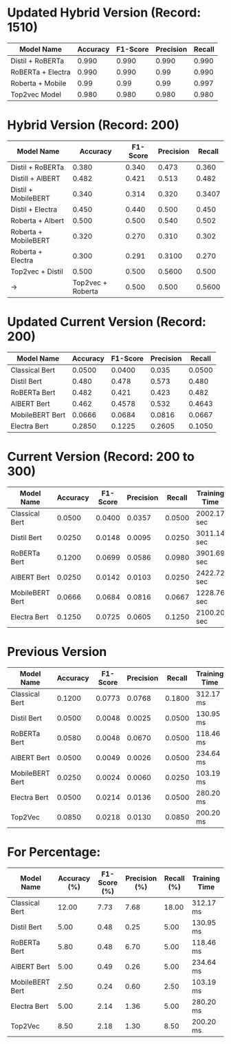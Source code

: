 # Updated Hybrid Version (Record: 1510)
| Model Name         | Accuracy | F1-Score | Precision | Recall |
|--------------------|----------|----------|-----------|--------|
| Distil + RoBERTa   | 0.990    | 0.990    | 0.990     | 0.990  |
| RoBERTa + Electra  | 0.990    | 0.990    | 0.99      | 0.990  | 
| Roberta + Mobile   | 0.99     | 0.99     | 0.99      | 0.997  |
|   Top2vec Model    | 0.980    | 0.980    | 0.980    | 0.980   |

# Hybrid Version (Record: 200)
| Model Name         | Accuracy | F1-Score | Precision | Recall |
|--------------------|----------|----------|-----------|--------|
| Distil + RoBERTa   | 0.380    | 0.340    | 0.473     | 0.360  |
| Distill + AlBERT   | 0.482    | 0.421    | 0.513     | 0.482  | 
|Distil + MobileBERT | 0.340    | 0.314    | 0.320     | 0.3407 |
| Distil + Electra   | 0.450    | 0.440    | 0.500     | 0.450  |
| Roberta + Albert   | 0.500    | 0.500    | 0.540     | 0.502  |
|Roberta + MobileBERT| 0.320    | 0.270    | 0.310     | 0.302  |
| Roberta + Electra  | 0.300    | 0.291    | 0.3100    | 0.270  |
| Top2vec + Distil   | 0.500    | 0.500    | 0.5600    | 0.500  |
-> | Top2vec + Roberta  | 0.500    | 0.500    | 0.5600    | 0.500  |

# Updated Current Version (Record: 200)
| Model Name        | Accuracy | F1-Score | Precision | Recall |
|-------------------|----------|----------|-----------|--------|
| Classical Bert    | 0.0500   | 0.0400   | 0.035     | 0.0500 |
| Distil Bert       | 0.480    | 0.478    | 0.573     | 0.480  |
| RoBERTa Bert      | 0.482    | 0.421    | 0.423     | 0.482  | (✅)
| AlBERT Bert       | 0.462    | 0.4578   | 0.532     | 0.4643 | (✅)
| MobileBERT Bert   | 0.0666   | 0.0684   | 0.0816    | 0.0667 |
| Electra Bert      | 0.2850   | 0.1225   | 0.2605    | 0.1050 | (✅)

# Current Version (Record: 200 to 300)
| Model Name        | Accuracy | F1-Score | Precision | Recall | Training Time |
|-------------------|----------|----------|-----------|--------|---------------|
| Classical Bert    | 0.0500   | 0.0400   | 0.0357    | 0.0500 | 2002.17 sec   |
| Distil Bert       | 0.0250   | 0.0148   | 0.0095    | 0.0250 | 3011.14 sec   |
| RoBERTa Bert      | 0.1200   | 0.0699   | 0.0586    | 0.0980 | 3901.69 sec   |
| AlBERT Bert       | 0.0250   | 0.0142   | 0.0103    | 0.0250 | 2422.72 sec   |
| MobileBERT Bert   | 0.0666   | 0.0684   | 0.0816    | 0.0667 | 1228.76 sec   | (300 records)
| Electra Bert      | 0.1250   | 0.0725   | 0.0605    | 0.1250 | 2100.20 sec   |

# Previous Version
| Model Name        | Accuracy | F1-Score | Precision | Recall | Training Time |
|-------------------|----------|----------|-----------|--------|---------------|
| Classical Bert    | 0.1200   | 0.0773   | 0.0768    | 0.1800 | 312.17 ms     |
| Distil Bert       | 0.0500   | 0.0048   | 0.0025    | 0.0500 | 130.95 ms     |
| RoBERTa Bert      | 0.0580   | 0.0048   | 0.0670    | 0.0500 | 118.46 ms     |
| AlBERT Bert       | 0.0500   | 0.0049   | 0.0026    | 0.0500 | 234.64 ms     |
| MobileBERT Bert   | 0.0250   | 0.0024   | 0.0060    | 0.0250 | 103.19 ms     |
| Electra Bert      | 0.0500   | 0.0214   | 0.0136    | 0.0500 | 280.20 ms     |
| Top2Vec           | 0.0850   | 0.0218   | 0.0130    | 0.0850 | 200.20 ms     |

# For Percentage:
| Model Name        | Accuracy (%) | F1-Score (%) | Precision (%) | Recall (%) | Training Time |
|-------------------|-------------|-------------|---------------|------------|---------------|
| Classical Bert    | 12.00       | 7.73        | 7.68          | 18.00      | 312.17 ms     |
| Distil Bert       | 5.00        | 0.48        | 0.25          | 5.00       | 130.95 ms     |
| RoBERTa Bert      | 5.80        | 0.48        | 6.70          | 5.00       | 118.46 ms     |
| AlBERT Bert       | 5.00        | 0.49        | 0.26          | 5.00       | 234.64 ms     |
| MobileBERT Bert   | 2.50        | 0.24        | 0.60          | 2.50       | 103.19 ms     |
| Electra Bert      | 5.00        | 2.14        | 1.36          | 5.00       | 280.20 ms     |
| Top2Vec           | 8.50        | 2.18        | 1.30          | 8.50       | 200.20 ms     |










